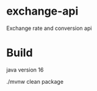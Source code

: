 # exchange-api
Exchange rate and conversion api

# Build

 java version 16 
 
./mvnw clean package


